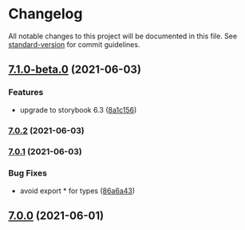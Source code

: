 # Changelog

All notable changes to this project will be documented in this file. See [standard-version](https://github.com/conventional-changelog/standard-version) for commit guidelines.

## [7.1.0-beta.0](https://github.com/storybookjs/marko/compare/v7.0.2...v7.1.0-beta.0) (2021-06-03)


### Features

* upgrade to storybook 6.3 ([8a1c156](https://github.com/storybookjs/marko/commit/8a1c1568fe22664b7f04d783fc311034a39a18f7))

### [7.0.2](https://github.com/storybookjs/marko/compare/v7.0.1...v7.0.2) (2021-06-03)

### [7.0.1](https://github.com/storybookjs/marko/compare/v6.3.0-alpha.19...v7.0.1) (2021-06-03)


### Bug Fixes

* avoid export * for types ([86a6a43](https://github.com/storybookjs/marko/commit/86a6a431916c7a56ae1feaf3d82393f453e0ae1c))

## [7.0.0](https://github.com/storybookjs/marko/compare/v6.3.0-alpha.19...v7.0.0) (2021-06-01)

